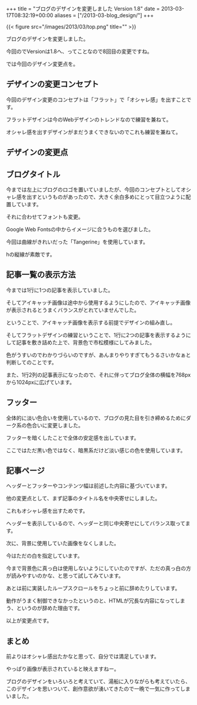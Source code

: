 +++
title = "ブログのデザインを変更しました Version 1.8"
date = 2013-03-17T08:32:19+00:00
aliases = ["/2013-03-blog_design/"]
+++

{{< figure src="/images/2013/03/top.png" title="" >}}

ブログのデザインを変更しました。

今回のでVersionは1.8へ、ってことなので8回目の変更ですね。

では今回のデザイン変更点を。

## デザインの変更コンセプト

今回のデザイン変更のコンセプトは「フラット」で「オシャレ感」を出すことです。

フラットデザインは今のWebデザインのトレンドなので練習を兼ねて。

オシャレ感を出すデザインがまだうまくできないのでこれも練習を兼ねて。

## デザインの変更点

## ブログタイトル

今までは左上にブログのロゴを置いていましたが、今回のコンセプトとしてオシャレ感を出すというものがあったので、大きく余白多めにとって目立つように配置しています。

それに合わせてフォントも変更。

Google Web Fontsの中からイメージに合うものを選びました。

今回は曲線がきれいだった「Tangerine」を使用しています。

hの縦線が素敵です。

## 記事一覧の表示方法

今までは1行に1つの記事を表示していました。

そしてアイキャッチ画像は途中から使用するようにしたので、アイキャッチ画像が表示されるとうまくバランスがとれていませんでした。

ということで、アイキャッチ画像を表示する前提でデザインの組み直し。

そしてフラットデザインの練習ということで、1行に2つの記事を表示するようにして記事を敷き詰めた上で、背景色で市松模様にしてみました。

色がうすいのでわかりづらいのですが、あんまりやりすぎてもうるさいかなぁと判断してのことです。

また、1行2列の記事表示になったので、それに伴ってブログ全体の横幅を768pxから1024pxに広げています。

## フッター

全体的に淡い色合いを使用しているので、ブログの見た目を引き締めるためにダーク系の色合いに変更しました。

フッターを暗くしたことで全体の安定感を出しています。

ここではただ黒い色ではなく、暗黒系だけど淡い感じの色を使用しています。

## 記事ページ

ヘッダーとフッターやコンテンツ幅は前述した内容に基づいています。

他の変更点として、まず記事のタイトル名を中央寄せにしました。

これもオシャレ感を出すためです。

ヘッダーを表示しているので、ヘッダーと同じ中央寄せにしてバランス取ってます。

次に、背景に使用していた画像をなくしました。

今はただの白を指定しています。

今まで背景色に真っ白は使用しないようにしていたのですが、ただの真っ白の方が読みやすいのかな、と思って試してみています。

あとは前に実装したループスクロールをちょっと前に辞めたりしています。

動作がうまく制御できなかったというのと、HTMLが冗長な内容になってしまう、というのが辞めた理由です。

以上が変更点です。

## まとめ

前よりはオシャレ感出たかなと思って、自分では満足しています。

やっぱり画像が表示されていると映えますねー。

ブログのデザインをいろいろと考えていて、湯船に入りながらも考えていたら、このデザインを思いついて、創作意欲が湧いてきたので一晩で一気に作ってしまいました。
